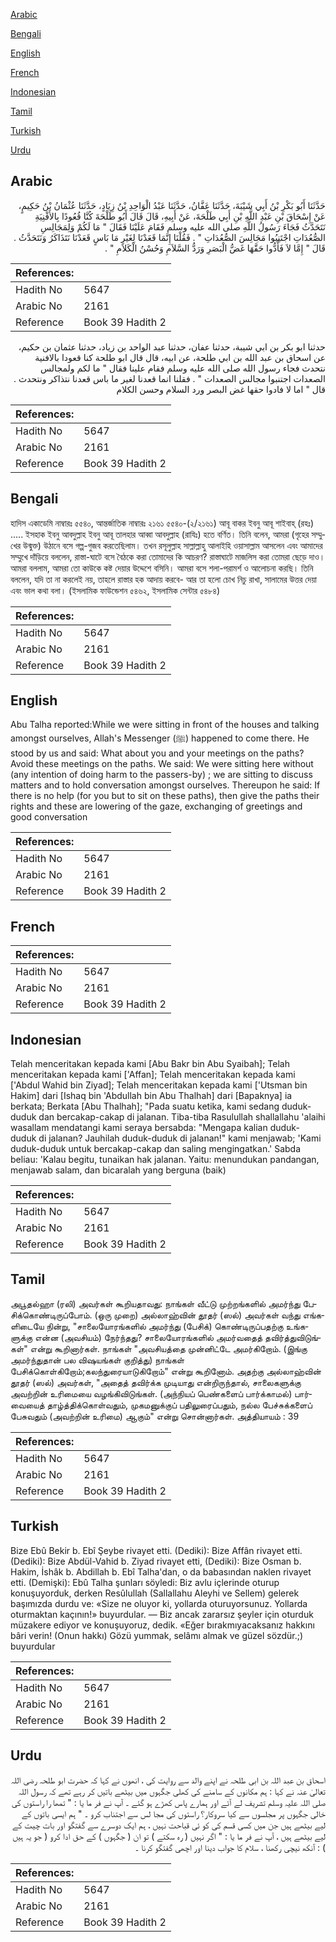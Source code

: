 [Arabic](#arabic)

[Bengali](#bengali)

[English](#english)

[French](#french)

[Indonesian](#indonesian)

[Tamil](#tamil)

[Turkish](#turkish)

[Urdu](#urdu)

## Arabic


<div dir="rtl" lang="ar" style={{fontSize:'larger',backgroundColor:'#f8f9fa',padding:20}}>
حَدَّثَنَا أَبُو بَكْرِ بْنُ أَبِي شَيْبَةَ، حَدَّثَنَا عَفَّانُ، حَدَّثَنَا عَبْدُ الْوَاحِدِ بْنُ زِيَادٍ، حَدَّثَنَا عُثْمَانُ بْنُ حَكِيمٍ، عَنْ إِسْحَاقَ بْنِ عَبْدِ اللَّهِ بْنِ أَبِي طَلْحَةَ، عَنْ أَبِيهِ، قَالَ قَالَ أَبُو طَلْحَةَ كُنَّا قُعُودًا بِالأَفْنِيَةِ نَتَحَدَّثُ فَجَاءَ رَسُولُ اللَّهِ صلى الله عليه وسلم فَقَامَ عَلَيْنَا فَقَالَ ‏"‏ مَا لَكُمْ وَلِمَجَالِسِ الصُّعُدَاتِ اجْتَنِبُوا مَجَالِسَ الصُّعُدَاتِ ‏"‏ ‏.‏ فَقُلْنَا إِنَّمَا قَعَدْنَا لِغَيْرِ مَا بَاسٍ قَعَدْنَا نَتَذَاكَرُ وَنَتَحَدَّثُ ‏.‏ قَالَ ‏"‏ إِمَّا لاَ فَأَدُّوا حَقَّهَا غَضُّ الْبَصَرِ وَرَدُّ السَّلاَمِ وَحُسْنُ الْكَلاَمِ ‏"‏ ‏.‏
</div>
<div style={{backgroundColor:'#f8f9fa',padding:20, marginBottom: 10}}><table> <thead> <tr> <th>References:</th> <th></th> </tr> </thead> <tbody><tr><td>Hadith No</td><td>5647</td></tr><tr><td>Arabic No</td><td>2161</td></tr><tr><td>Reference</td><td>Book 39 Hadith 2</td></tr></tbody></table></div>


<div dir="rtl" lang="ar" style={{fontSize:'larger',backgroundColor:'#f8f9fa',padding:20}}>
حدثنا ابو بكر بن ابي شيبة، حدثنا عفان، حدثنا عبد الواحد بن زياد، حدثنا عثمان بن حكيم، عن اسحاق بن عبد الله بن ابي طلحة، عن ابيه، قال قال ابو طلحة كنا قعودا بالافنية نتحدث فجاء رسول الله صلى الله عليه وسلم فقام علينا فقال " ما لكم ولمجالس الصعدات اجتنبوا مجالس الصعدات " . فقلنا انما قعدنا لغير ما باس قعدنا نتذاكر ونتحدث . قال " اما لا فادوا حقها غض البصر ورد السلام وحسن الكلام
</div>
<div style={{backgroundColor:'#f8f9fa',padding:20, marginBottom: 10}}><table> <thead> <tr> <th>References:</th> <th></th> </tr> </thead> <tbody><tr><td>Hadith No</td><td>5647</td></tr><tr><td>Arabic No</td><td>2161</td></tr><tr><td>Reference</td><td>Book 39 Hadith 2</td></tr></tbody></table></div>

## Bengali


<div dir="ltr" lang="bn" style={{fontSize:'larger',backgroundColor:'#f8f9fa',padding:20}}>
হাদিস একাডেমি নাম্বারঃ ৫৫৪০, আন্তর্জাতিক নাম্বারঃ ২১৬১ ৫৫৪০-(২/২১৬১) আবূ বাকর ইবনু আবূ শাইবাহ্ (রহঃ) ..... ইসহাক ইবনু আবদুল্লাহ ইবনু আবূ তালহার আব্বা আবদুল্লাহ (রাযিঃ) হতে বর্ণিত। তিনি বলেন, আমরা (গৃহের সম্মুখের উন্মুক্ত) উঠানে বসে গল্প-গুজব করতেছিলাম। তখন রসূলুল্লাহ সাল্লাল্লাহু আলাইহি ওয়াসাল্লাম আসলেন এবং আমাদের সম্মুখে দাঁড়িয়ে বললেন, রাস্তা-ঘাটে বসে বৈঠকে করা তোমাদের কি আচরণ? রাস্তাঘাটে মাজলিস করা তোমরা ছেড়ে দাও। আমরা বললাম, আমরা তো কাউকে কষ্ট দেয়ার উদ্দেশে বসিনি। আমরা বসে শলা-পরামর্শ ও আলোচনা করছি। তিনি বললেন, যদি তা না করলেই নয়, তাহলে রাস্তার হক আদায় করবে- আর তা হলো চোখ নিচু রাখা, সালামের উত্তর দেয়া এবং ভাল কথা বলা। (ইসলামিক ফাউন্ডেশন ৫৪৬২, ইসলামিক সেন্টার ৫৪৮৪)
</div>
<div style={{backgroundColor:'#f8f9fa',padding:20, marginBottom: 10}}><table> <thead> <tr> <th>References:</th> <th></th> </tr> </thead> <tbody><tr><td>Hadith No</td><td>5647</td></tr><tr><td>Arabic No</td><td>2161</td></tr><tr><td>Reference</td><td>Book 39 Hadith 2</td></tr></tbody></table></div>

## English


<div dir="ltr" lang="en" style={{fontSize:'larger',backgroundColor:'#f8f9fa',padding:20}}>
Abu Talha reported:While we were sitting in front of the houses and talking amongst ourselves, Allah's Messenger (ﷺ) happened to come there. He stood by us and said: What about you and your meetings on the paths? Avoid these meetings on the paths. We said: We were sitting here without (any intention of doing harm to the passers-by) ; we are sitting to discuss matters and to hold conversation amongst ourselves. Thereupon he said: If there is no help (for you but to sit on these paths), then give the paths their rights and these are lowering of the gaze, exchanging of greetings and good conversation
</div>
<div style={{backgroundColor:'#f8f9fa',padding:20, marginBottom: 10}}><table> <thead> <tr> <th>References:</th> <th></th> </tr> </thead> <tbody><tr><td>Hadith No</td><td>5647</td></tr><tr><td>Arabic No</td><td>2161</td></tr><tr><td>Reference</td><td>Book 39 Hadith 2</td></tr></tbody></table></div>

## French


<div dir="ltr" lang="fr" style={{fontSize:'larger',backgroundColor:'#f8f9fa',padding:20}}>

</div>
<div style={{backgroundColor:'#f8f9fa',padding:20, marginBottom: 10}}><table> <thead> <tr> <th>References:</th> <th></th> </tr> </thead> <tbody><tr><td>Hadith No</td><td>5647</td></tr><tr><td>Arabic No</td><td>2161</td></tr><tr><td>Reference</td><td>Book 39 Hadith 2</td></tr></tbody></table></div>

## Indonesian


<div dir="ltr" lang="id" style={{fontSize:'larger',backgroundColor:'#f8f9fa',padding:20}}>
Telah menceritakan kepada kami [Abu Bakr bin Abu Syaibah]; Telah menceritakan kepada kami ['Affan]; Telah menceritakan kepada kami ['Abdul Wahid bin Ziyad]; Telah menceritakan kepada kami ['Utsman bin Hakim] dari [Ishaq bin 'Abdullah bin Abu Thalhah] dari [Bapaknya] ia berkata; Berkata [Abu Thalhah]; "Pada suatu ketika, kami sedang duduk-duduk dan bercakap-cakap di jalanan. Tiba-tiba Rasulullah shallallahu 'alaihi wasallam mendatangi kami seraya bersabda: "Mengapa kalian duduk-duduk di jalanan? Jauhilah duduk-duduk di jalanan!" kami menjawab; 'Kami duduk-duduk untuk bercakap-cakap dan saling mengingatkan.' Sabda beliau: 'Kalau begitu, tunaikan hak jalanan. Yaitu: menundukan pandangan, menjawab salam, dan bicaralah yang berguna (baik)
</div>
<div style={{backgroundColor:'#f8f9fa',padding:20, marginBottom: 10}}><table> <thead> <tr> <th>References:</th> <th></th> </tr> </thead> <tbody><tr><td>Hadith No</td><td>5647</td></tr><tr><td>Arabic No</td><td>2161</td></tr><tr><td>Reference</td><td>Book 39 Hadith 2</td></tr></tbody></table></div>

## Tamil


<div dir="ltr" lang="ta" style={{fontSize:'larger',backgroundColor:'#f8f9fa',padding:20}}>
அபூதல்ஹா (ரலி) அவர்கள் கூறியதாவது: நாங்கள் வீட்டு முற்றங்களில் அமர்ந்து பேசிக்கொண்டிருப்போம். (ஒரு முறை) அல்லாஹ்வின் தூதர் (ஸல்) அவர்கள் வந்து எங்களிடையே நின்று, "சாலையோரங்களில் அமர்ந்து (பேசிக்) கொண்டிருப்பதற்கு உங்களுக்கு என்ன (அவசியம்) நேர்ந்தது? சாலையோரங்களில் அமர்வதைத் தவிர்த்துவிடுங்கள்" என்று கூறினார்கள். நாங்கள் "அவசியத்தை முன்னிட்டே அமர்கிறோம். (இங்கு அமர்ந்துதான் பல விஷயங்கள் குறித்து) நாங்கள் பேசிக்கொள்கிறோம்;கலந்துரையாடுகிறோம்" என்று கூறினோம். அதற்கு அல்லாஹ்வின் தூதர் (ஸல்) அவர்கள், "அதைத் தவிர்க்க முடியாது என்றிருந்தால், சாலைகளுக்கு அவற்றின் உரிமையை வழங்கிவிடுங்கள். (அந்நியப் பெண்களைப் பார்க்காமல்) பார்வையைத் தாழ்த்திக்கொள்வதும், முகமனுக்குப் பதிலுரைப்பதும், நல்ல பேச்சுக்களைப் பேசுவதும் (அவற்றின் உரிமை) ஆகும்" என்று சொன்னார்கள். அத்தியாயம் : 39
</div>
<div style={{backgroundColor:'#f8f9fa',padding:20, marginBottom: 10}}><table> <thead> <tr> <th>References:</th> <th></th> </tr> </thead> <tbody><tr><td>Hadith No</td><td>5647</td></tr><tr><td>Arabic No</td><td>2161</td></tr><tr><td>Reference</td><td>Book 39 Hadith 2</td></tr></tbody></table></div>

## Turkish


<div dir="ltr" lang="tr" style={{fontSize:'larger',backgroundColor:'#f8f9fa',padding:20}}>
Bize Ebû Bekir b. Ebî Şeybe rivayet etti. (Dediki): Bize Affân rivayet etti. (Dediki): Bize Abdül-Vahid b. Ziyad rivayet etti, (Dediki): Bize Osman b. Hakim, İshâk b. Abdillah b. Ebî Talha'dan, o da babasından naklen rivayet etti. (Demişki): Ebû Talha şunları söyledi: Biz avlu içlerinde oturup konuşuyorduk, derken Resûlullah (Sallallahu Aleyhi ve Sellem) gelerek başımızda durdu ve: «Size ne oluyor ki, yollarda oturuyorsunuz. Yollarda oturmaktan kaçının!» buyurdular. — Biz ancak zararsız şeyler için oturduk müzakere ediyor ve konuşuyoruz, dedik. «Eğer bırakmıyacaksanız hakkını bâri verin! (Onun hakkı) Gözü yummak, selâmı almak ve güzel sözdür.;) buyurdular
</div>
<div style={{backgroundColor:'#f8f9fa',padding:20, marginBottom: 10}}><table> <thead> <tr> <th>References:</th> <th></th> </tr> </thead> <tbody><tr><td>Hadith No</td><td>5647</td></tr><tr><td>Arabic No</td><td>2161</td></tr><tr><td>Reference</td><td>Book 39 Hadith 2</td></tr></tbody></table></div>

## Urdu


<div dir="rtl" lang="ur" style={{fontSize:'larger',backgroundColor:'#f8f9fa',padding:20}}>
اسحاق بن عبد اللہ بن ابی طلحہ نے اپنے والد سے روایت کی ، انھوں نے کہا کہ حضرت ابو طلحہ رضی اللہ تعالیٰ عنہ نے کہا : ہم مکانوں کے سامنے کی کھلی جگہوں میں بیٹھے باتیں کر رہے تھے کہ رسول اللہ صلی اللہ علیہ وسلم تشریف لے آئے اور ہمارے پاس کھڑے ہو گئے ۔ آپ نے فر ما یا : " تمھا را راستوں کی خالی جگہوں پر مجلسوں سے کیا سروکار؟ راستوں کی مجا لس سے اجتناب کرو ۔ " ہم ایسی باتوں کے لیے بیٹھے ہیں جن میں کسی قسم کی کو ئی قباحت نہیں ، ہم ایک دوسرے سے گفتگو اور بات چیت کے لیے بیٹھے ہیں ، آپ نے فر ما یا : " اگر نہیں ( رہ سکتے ) تو ان ( جگہوں ) کے حق ادا کرو ( جو یہ ہیں ) : آنکھ نیچی رکھنا ، سلام کا جواب دینا اور اچھی گفتگو کرنا ۔
</div>
<div style={{backgroundColor:'#f8f9fa',padding:20, marginBottom: 10}}><table> <thead> <tr> <th>References:</th> <th></th> </tr> </thead> <tbody><tr><td>Hadith No</td><td>5647</td></tr><tr><td>Arabic No</td><td>2161</td></tr><tr><td>Reference</td><td>Book 39 Hadith 2</td></tr></tbody></table></div>